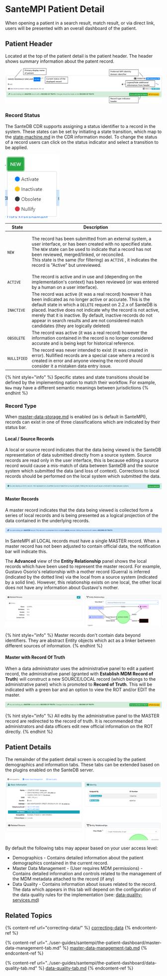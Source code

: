 # SanteMPI Patient Detail

When opening a patient in a search result, match result, or via direct link, users will be presented with an overall dashboard of the patient.

## Patient Header

Located at the top of the patient detail is the patient header. The header shows summary information about the patent record.

![](<../.gitbook/assets/image (429) (1) (1).png>)

### Record Status

The SanteDB CDR supports assigning a status identifier to a record in the system. These states can be set by initiating a state transition, which map to the [state-machine.md](../santedb/data-and-information-architecture/conceptual-data-model/entities/state-machine.md "mention") in the CDR information model. To change the status of a record users can click on the status indicator and select a transition to be applied.



![](<../.gitbook/assets/image (448) (1) (1).png>)

| State       | Description                                                                                                                                                                                                                                                                                                                                                                                                             |
| ----------- | ----------------------------------------------------------------------------------------------------------------------------------------------------------------------------------------------------------------------------------------------------------------------------------------------------------------------------------------------------------------------------------------------------------------------- |
| `NEW`       | <p>The record has been submitted from an external system, a user interface, or has been created with no specified state. The <code>NEW</code> state can be used to indicate that a record has not been reviewed, merged/linked, or reconciled. <br>This state is the same (for filtering) as <code>ACTIVE</code> , it indicates the record is "Active" but unreviewed.</p>                                              |
| `ACTIVE`    | The record is active and in use and (depending on the implementation's context) has been reviewed (or was entered by a human on a user interface).                                                                                                                                                                                                                                                                      |
| `INACTIVE`  | The record was active (it was a real record) however it has been indicated as no longer active or accurate. This is the default state in which a `DELETE` request on 2.2.x of SanteDB is placed. Inactive does not indicate why the record is not active, merely that it is inactive. By default, inactive records do not appear in search results and are not considered match candidates (they are logically deleted) |
| `OBSOLETE`  | The record was active (it was a real record) however the information contained in the record is no longer considered accurate and is being kept for historical reference.                                                                                                                                                                                                                                               |
| `NULLIFIED` | The record was never intended to exist (it was created in error). Nullified records are a special case where a record is created in error and anyone viewing the record should consider it a mistaken data entry issue.                                                                                                                                                                                                 |

{% hint style="info" %}
Specific states and state transitions should be defined by the implementing nation to match their workflow. For example, `New` may have a different semantic meanings between jurisdictions
{% endhint %}

### Record Type

When [master-data-storage.md](../santedb/data-storage-patterns/master-data-storage.md "mention") is enabled (as is default in SanteMPI), records can exist in one of three classifications which are indicated by their status bar.&#x20;

#### Local / Source Records

A local or source record indicates that the data being viewed is the SanteDB representation of data submitted directly from a source system.  Source records are read only in the user interface, this is because editing a source record would cause a mis-match of data between SanteDB and the source system which submitted the data (and loss of context). Corrections to local records should be performed on the local system which submitted the data.

![](<../.gitbook/assets/image (427) (1) (1).png>)

#### Master Records

A master record indicates that the data being viewed is collected form a series of local records and is being presented as a logical projection of the data contained in the underlying records.&#x20;

![](<../.gitbook/assets/image (450) (1) (1) (1) (1).png>)

In SanteMPI all LOCAL records must have a single MASTER record. When a master record has not been adjusted to contain official data, the notification bar will indicate this.&#x20;

The **Advanced** view of the **Entity Relationship** panel shows the local records which have been used to represent the master record. For example, Gustavo Osorio's relationship with a mother record (Guerra) is inferred (indicated by the dotted line) via the local from a source system (indicated by a solid line). However, this relationship exists on one local, the other local does not have any information about Gustavo's mother.

![](<../.gitbook/assets/image (447) (1) (1).png>)

{% hint style="info" %}
Master records don't contain data beyond identifiers. They are abstract Entity objects which act as a linker between different sources of information.
{% endhint %}

#### Master with Record Of Truth

When a data administrator uses the administrative panel to edit a patient record, the administrative panel (granted with **Establish MDM Record of Truth**) will construct a new SOURCE/LOCAL record (which belongs to the administrative panel) which is promoted to **Record of Truth**. This will be indicated with a green bar and an option to view the ROT and/or EDIT the master.

![](<../.gitbook/assets/image (452) (1) (1) (1).png>)

{% hint style="info" %}
All edits by the administrative panel to the MASTER record are redirected to the record of truth. It is recommended that administrators and data officers edit new official information on the ROT directly.
{% endhint %}

## Patient Details

The remainder of the patient detail screen is occupied by the patient demographics and information tabs. These tabs can be extended based on the plugins enabled on the SanteDB server.&#x20;

![](<../.gitbook/assets/image (451) (1) (1).png>)

By default the following tabs may appear based on your user access level:

* Demographics - Contains detailed information about the patient demographics contained in the current record.
* Master Data Management - (User requires MDM permissions) - Contains detailed information and controls related to the management of the MDM metadata attached to the record (if any)
* Data Quality - Contains information about issues related to the record. The data which appears in this tab will depend on the configuration of the data quality rules for the implementation (see: [data-quality-services.md](../operations/server-administration/host-configuration-file/data-quality-services.md "mention"))

## Related Topics

{% content-ref url="correcting-data/" %}
[correcting-data](correcting-data/)
{% endcontent-ref %}

{% content-ref url="../user-guides/santempi/the-patient-dashboard/master-data-management-tab.md" %}
[master-data-management-tab.md](../user-guides/santempi/the-patient-dashboard/master-data-management-tab.md)
{% endcontent-ref %}

{% content-ref url="../user-guides/santempi/the-patient-dashboard/data-quality-tab.md" %}
[data-quality-tab.md](../user-guides/santempi/the-patient-dashboard/data-quality-tab.md)
{% endcontent-ref %}
